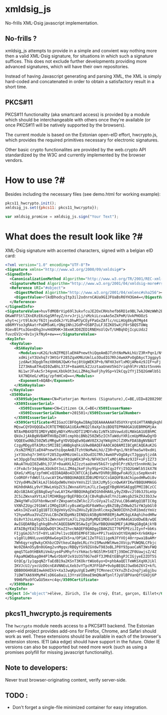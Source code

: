 # xmldsig\_js
No-frills XML-Dsig javascript implementation.

## No-frills ? ##
xmldsig\_js attempts to provide in a simple and convient way nothing more then a valid XML-Dsig signature, for situations in which such a signature suffices. This does not exclude further developments providing more advanced signatures, which will have their own repositories.

Instead of having Javascript generating and parsing XML, the XML is simply hard-coded and concatenated in order to obtain a satisfactory result in a short time.

## PKCS\#11 ##
PKCS\#11 functionality (aka smartcard access) is provided by a module which should be interchangeable with others once they're available (or once PKCS#11 will be natively supported by the browsers).

The current module is based on the Estonian open-eID effort, hwcrypto.js, which provides the required primitives necessary for electronic signatures.

Other basic crypto functionalites are provided by the web.crypto API standardized by the W3C and currently implemented by the browser vendors.

# How to use ?#
Besides including the necessary files (see demo.html for working example):

```javascript
pkcs11_hwcrypto.init();
xmldsig_js.set({pkcs11: pkcs11_hwcrypto});

var xmldsig_promise = xmldsig_js.sign("Your Text");
```

# What does the result look like ?#
XML-Dsig signature with accented characters, signed with a belgian eID card:

```xml
<?xml version="1.0" encoding="UTF-8"?>
<Signature xmlns="http://www.w3.org/2000/09/xmldsig#">
<SignedInfo>
  <CanonicalizationMethod Algorithm="http://www.w3.org/TR/2001/REC-xml-c14n-20010315"></CanonicalizationMethod>
  <SignatureMethod Algorithm="http://www.w3.org/2001/04/xmldsig-more#rsa-sha256"></SignatureMethod>
  <Reference URI="#object">
    <DigestMethod Algorithm="http://www.w3.org/2001/04/xmlenc#sha256"></DigestMethod>
    <DigestValue>rlkdDhodcyItp3il2odnrnCAUa9GIJFUaBsR6YH3Gm4=</DigestValue>
  </Reference>
</SignedInfo>
<SignatureValue>huvTdMOBrVip69l3ukvfcuJE2OxCRHshefb6RD1e9BL7wkJOWzWWh2Bh4I8XV7fB
OKwWFFStlZXnERzE6zGgSMfeyZ/nrvJrjLj/sMzkiLcvaAo5eZkPmM/UvkPHOOzS
xhyt+cjrt9lAcH/f6ItjeuOdkJrYLOhwM7pCEyFPaGxZAflc/nLLHUg8kyN7Mg44
oB6MYYso3gRAatrPaDM5aKLrQNg1Nhi2GdP+OSBPZuLFJEZKO5wXjF0rSBQSTUWq
XGevBlPtu3GenDhg3nvH4ORHK+38xmK3D8ZED1RNEHsUlQvT/UHBqhDjIcpLUdz2
fuvzEV2c+8v1vjkfNy6+ew==</SignatureValue>
<KeyInfo>
  <KeyValue>
    <RSAKeyValue>
      <Modulus>uK2G/ksNZFMQ3laEH4PnewthiQqeAmBJTzhtNoMwkLhU/Z3R+Pqn1/Nt0fmaSwY0
      xdHijxY3Uxhq7r3HtGrF285ZqxKM6zUmlLo3OudIG7RhJ4wmXPvOgDAycTJggpyS
      jzdAwt3OpgbTmzX0HbNJQwKrhoj8tUgWEK3P+b/NFHX3oYlxMOjAMe4z9JIF+uFj
      IZ73HAuATHuQI0ZwBhL37JF+0aaHXLkZJzztaaUnmV5kG7riqh9lPrzN3zt5nnHn
      Ni1wrJFxAc5r34gnmLXbUkOt3xLLZM4qJkeFjhy9Sp+V2kCqy2fYjI5Q2GmWlb51
      kX7NQXeG/xM1q/zpfmHCxQ==</Modulus>
      <Exponent>AQAB</Exponent>
    </RSAKeyValue>
  </KeyValue>
  <X509Data>
    <X509SubjectName>CN=Pieterjan Montens (Signature),C=BE,UID=82082905379</X509SubjectName>
    <X509IssuerSerial>
      <X509IssuerName>CN=Citizen CA,C=BE</X509IssuerName>
      <X509IssuerSerialNumber>201501</X509IssuerSerialNumber>
    </X509IssuerSerial>
    <X509Certificate>MIIGazCCBFOgAwIBAgIQEAAAAAAATdSUYXrqt6iHTTANBgkqhkiG9w0BAQUFADAz
    MQswCQYDVQQGEwJCRTETMBEGA1UEAxMKQ2l0aXplbiBDQTEPMA0GA1UEBRMGMjAx
    NTAxMB4XDTE1MDYyNDEyNDYxMVoXDTI1MDYxNzIzNTk1OVowdzELMAkGA1UEBhMC
    QkUxJjAkBgNVBAMTHVBpZXRlcmphbiBNb250ZW5zIChTaWduYXR1cmUpMRAwDgYD
    VQQEEwdNb250ZW5zMRgwFgYDVQQqEw9QaWV0ZXJqYW4gVHJlZXMxFDASBgNVBAUT
    CzgyMDgyOTA1Mzc5MIIBIjANBgkqhkiG9w0BAQEFAAOCAQ8AMIIBCgKCAQEAuK2G
    /ksNZFMQ3laEH4PnewthiQqeAmBJTzhtNoMwkLhU/Z3R+Pqn1/Nt0fmaSwY0xdHi
    jxY3Uxhq7r3HtGrF285ZqxKM6zUmlLo3OudIG7RhJ4wmXPvOgDAycTJggpySjzdA
    wt3OpgbTmzX0HbNJQwKrhoj8tUgWEK3P+b/NFHX3oYlxMOjAMe4z9JIF+uFjIZ73
    HAuATHuQI0ZwBhL37JF+0aaHXLkZJzztaaUnmV5kG7riqh9lPrzN3zt5nnHnNi1w
    rJFxAc5r34gnmLXbUkOt3xLLZM4qJkeFjhy9Sp+V2kCqy2fYjI5Q2GmWlb51kX7N
    QXeG/xM1q/zpfmHCxQIDAQABo4ICNTCCAjEwHwYDVR0jBBgwFoAU5jLsSepNxn4t
    CoOROFrfdWUllLcwcAYIKwYBBQUHAQEEZDBiMDYGCCsGAQUFBzAChipodHRwOi8v
    Y2VydHMuZWlkLmJlbGdpdW0uYmUvYmVsZ2l1bXJzMy5jcnQwKAYIKwYBBQUHMAGG
    HGh0dHA6Ly9vY3NwLmVpZC5iZWxnaXVtLmJlLzIwggEYBgNVHSAEggEPMIIBCzCC
    AQcGB2A4CgEBAgEwgfswLAYIKwYBBQUHAgEWIGh0dHA6Ly9yZXBvc2l0b3J5LmVp
    ZC5iZWxnaXVtLmJlMIHKBggrBgEFBQcCAjCBvRqBukdlYnJ1aWsgb25kZXJ3b3Jw
    ZW4gYWFuIGFhbnNwcmFrZWxpamtoZWlkc2JlcGVya2luZ2VuLCB6aWUgQ1BTIC0g
    VXNhZ2Ugc291bWlzIMOgIGRlcyBsaW1pdGF0aW9ucyBkZSByZXNwb25zYWJpbGl0
    w6ksIHZvaXIgQ1BTIC0gVmVyd2VuZHVuZyB1bnRlcmxpZWd0IEhhZnR1bmdzYmVz
    Y2hyw6Rua3VuZ2VuLCBnZW3DpHNzIENQUzA5BgNVHR8EMjAwMC6gLKAqhihodHRw
    Oi8vY3JsLmVpZC5iZWxnaXVtLmJlL2VpZGMyMDE1MDEuY3JsMA4GA1UdDwEB/wQE
    AwIGQDARBglghkgBhvhCAQEEBAMCBSAwIgYIKwYBBQUHAQMEFjAUMAgGBgQAjkYB
    ATAIBgYEAI5GAQQwDQYJKoZIhvcNAQEFBQADggIBAKZGI776PEPEziJIynf+bbKs
    FIjgGmJG7rST+8YLsAlPel1vcOE05EMF6T38u+PPi7seGVxOtYEHyWd+Xrk6K6p+
    v1g8lL0NVLuveUQR6wGeg4Ik5+a/OP1AC1ZeTFG11igeNJFYVOj40rrpwa1BaAMr
    7Wh6qyrxg9wkyCKhbzCDVtkeuCAqdeLRLcYn15MwuHWlHweJXVcp/PUWQNLCFbjc
    Wo9Z0AnO5yBn0UGmg2vnMgqv/RBQyYSV9ZGVdwT983oBLJP8Y93paoCaNT3WsFWQ
    qmqSTGa9tHBkRiVm4zye4PsMhyfrsYkHac5rNG5lM+5XETj39DmCZF0UawjsZ/4Z
    FApaMGWDbag0H4PlMwGrDbXPJx91U3ST0G7edFf3JMhEtEBhgPJCIGjyeE2ZOT5S
    GtQCg/1y1qpqNZrTaEdB19a2KSnT3KOkrtWUo6yo+D+phbAaQElTeWKSXqXKJikl
    IKVJcUJ/yxcUzDOcnEAVNNEuLXeb3vYTpcMJFFGbP+9vbpBEQGJ3wdb6Z6Y2+kfL
    QBB0O6H0GBImwkHdIkV+Xa3JwqKpuVgE1wHMjTCMnnecCYkYuZhIv2nq7jaEgjbu
    7iDWTXA69XMyM4lsD6Ga8aiL13YraVIOmaE9mQNuWTpnlfJyUlBPVanQftGkDj6P
    99HbPko9fCwGU5mx+c4q</X509Certificate>
  </X509Data>
</KeyInfo>
<Object Id="object">élève, Zürich, île de croÿ, État, garçon, Œillet</Object>
</Signature>
```
## pkcs11\_hwcrypto.js requirements ##
The `hwcrypto` module needs access to a PKCS#11 backend. The Estonian open-eid project provides add-ons for Firefox, Chrome, and Safari should work as well. These extensions should be available in each of the browser's extension stores. IE11 (aka edge) should have support in the future. Older IE versions can also be supported but need more work (such as using a promises polyfill for missing javascript functionality).


Note to developers:
-------------------
Never trust browser-originating content, verify server-side.

TODO :
-----------------------
- Don't forget a single-file minimized container for easy integration.
